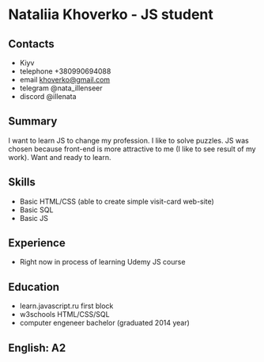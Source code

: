 # Nataliia Khoverko - JS student

## **Contacts**
  * Kiyv  
  * telephone +380990694088
  * email khoverko@gmail.com
  * telegram @nata_illenseer  
  * discord @illenata  
  
## Summary  
I want to learn JS to change my profession. I like to solve puzzles. JS was chosen because front-end is more attractive to me (I like to see result of my work). Want and ready to learn.   

## Skills  
  * Basic HTML/CSS (able to create simple visit-card web-site)  
  * Basic SQL  
  * Basic JS  

## Experience  
  * Right now in process of learning Udemy JS course
  
## Education  
  * learn.javascript.ru first block  
  * w3schools HTML/CSS/SQL
  * computer engeneer bachelor (graduated 2014 year)  
  
## **English: A2**
